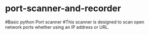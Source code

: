 # port-scanner-and-recorder
#Basic python Port scanner
#This scanner is designed to scan open network ports whether using an IP address or URL.

